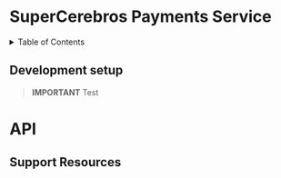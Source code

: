 # SuperCerebros Payments Service

<details>
  <summary>Table of Contents</summary>
  
- [SuperCerebros Payments Service](#supercerebros-payments-service)
  - [Development setup](#development-setup)
- [API](#api)
  - [Support Resources](#support-resources)

</details>

## Development setup

> **IMPORTANT**
> Test

# API

## Support Resources
